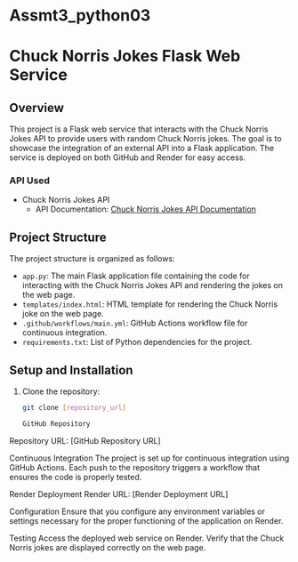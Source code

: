 # Assmt3_python03

# Chuck Norris Jokes Flask Web Service

## Overview

This project is a Flask web service that interacts with the Chuck Norris Jokes API to provide users with random Chuck Norris jokes. The goal is to showcase the integration of an external API into a Flask application. The service is deployed on both GitHub and Render for easy access.

### API Used

- Chuck Norris Jokes API
  - API Documentation: [Chuck Norris Jokes API Documentation](https://api.chucknorris.io/)

## Project Structure

The project structure is organized as follows:

- `app.py`: The main Flask application file containing the code for interacting with the Chuck Norris Jokes API and rendering the jokes on the web page.
- `templates/index.html`: HTML template for rendering the Chuck Norris joke on the web page.
- `.github/workflows/main.yml`: GitHub Actions workflow file for continuous integration.
- `requirements.txt`: List of Python dependencies for the project.

## Setup and Installation

1. Clone the repository:
   ```bash
   git clone [repository_url]

   GitHub Repository
Repository URL: [GitHub Repository URL]

Continuous Integration
The project is set up for continuous integration using GitHub Actions. Each push to the repository triggers a workflow that ensures the code is properly tested.

Render Deployment
Render URL: [Render Deployment URL]

Configuration
Ensure that you configure any environment variables or settings necessary for the proper functioning of the application on Render.

Testing
Access the deployed web service on Render.
Verify that the Chuck Norris jokes are displayed correctly on the web page.

